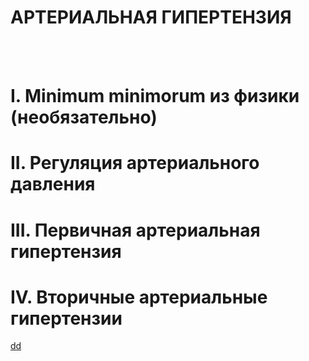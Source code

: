 # АРТЕРИАЛЬНАЯ ГИПЕРТЕНЗИЯ
<br/>
<br/>

# I. Minimum minimorum из физики <br/>     (необязательно)

# II. Регуляция артериального давления

# III. Первичная артериальная гипертензия

# IV. Вторичные артериальные гипертензии





[dd](README.md)
